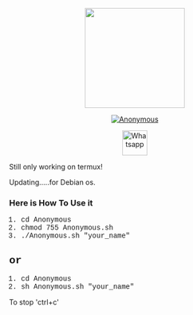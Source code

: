 <p align="center">
  <img src="https://raw.githubusercontent.com/MUKESHKUMAR2001/Anonymous/main/media/anonymous.png" width="200" height="200"/>
</p>
<p align="center">
<a href="#"><img title="Anonymous" src="https://img.shields.io/badge/-%20ANONYMOUS-green%3FcolorA%3D%2523ff0000%26colorB%3D%2523017e40"></a>
</p>
<p align="center">
  <a href="#"><img title="Whatsapp" src="https://simpleicons.org/icons/whatsapp.svg" width="50" height="50"></a>
<p>Still only working on termux!</p>
<p>Updating.....for Debian os.</p>
<h3>Here is How To Use it</h3>
<div style = "font-family:courier;">
<ol>
  <li>cd Anonymous</li>
  <li>chmod 755 Anonymous.sh</li>
  <li>./Anonymous.sh "your_name"</li>
</ol>
  <h2>or</h2>
<ol>
  <li>cd Anonymous</li>
  <li>sh Anonymous.sh "your_name"</li>
</ol>
</div>
To stop 'ctrl+c'
<!--<div>
    <svg style = "
    transform: scale(0.4);
    margin: 0 auto;
    display: block;
    margin-top: -35px;
    margin-bottom: -25px;">
                <circle cx="50" cy="50" r="50" fill="#FDD835"/>
                <circle cx="30" cy="30" r="10" fill="#FFFFFF"/>
                <circle cx="70" cy="30" r="10" fill="#FFFFFF"/>
                <circle cx="30" cy="30" r="5" fill="#000000"/>
                <circle cx="70" cy="30" r="5" fill="#000000"/>
                <path d="M 30 70 q 20 20 40 0" stroke="#FFFFFF" stroke-width="5" fill="none" />
            </svg>
</div>-->

